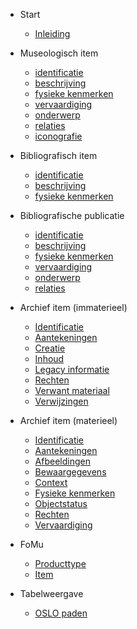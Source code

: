 <!-- docs/_sidebar.md -->

* Start
    * [Inleiding](/content/getting-started.md)

* Museologisch item
	* [identificatie](/content/modellen/CRM/MuseologicalItem/Identification.md)
	* [beschrijving](/content/modellen/CRM/MuseologicalItem/Description.md)
	* [fysieke kenmerken](/content/modellen/CRM/MuseologicalItem/Physical.md)
	* [vervaardiging](/content/modellen/CRM/MuseologicalItem/Existence.md)
	* [onderwerp](/content/modellen/CRM/MuseologicalItem/Subject.md)
	* [relaties](/content/modellen/CRM/MuseologicalItem/Relation.md)
	* [iconografie](/content/modellen/CRM/MuseologicalItem/Iconography.md)

* Bibliografisch item
	* [identificatie](/content/modellen/CRM/BibliographicalItem/Identification.md)
	* [beschrijving](/content/modellen/CRM/BibliographicalItem/Description.md)
	* [fysieke kenmerken](/content/modellen/CRM/BibliographicalItem/Physical.md)

* Bibliografische publicatie
	* [identificatie](/content/modellen/CRM/BibliographicalPublicationExpression/Identification.md)
	* [beschrijving](/content/modellen/CRM/BibliographicalPublicationExpression/Description.md)
	* [fysieke kenmerken](/content/modellen/CRM/BibliographicalPublicationExpression/Physical.md)
	* [vervaardiging](/content/modellen/CRM/BibliographicalPublicationExpression/Existence.md)
	* [onderwerp](/content/modellen/CRM/BibliographicalPublicationExpression/Subject.md)
	* [relaties](/content/modellen/CRM/BibliographicalPublicationExpression/Relation.md)

* Archief item (immaterieel)

	* [Identificatie](/content/modellen/ArchiefItemImmaterieel/Identificatie.md)
	* [Aantekeningen](/content/modellen/ArchiefItemImmaterieel/Aantekeningen.md)
	* [Creatie](/content/modellen/ArchiefItemImmaterieel/Creatie.md)
	* [Inhoud](/content/modellen/ArchiefItemImmaterieel/Inhoud.md)
	* [Legacy informatie](/content/modellen/ArchiefItemImmaterieel/LegacyInformatie.md)
	* [Rechten](/content/modellen/ArchiefItemImmaterieel/Rechten.md)
	* [Verwant materiaal](/content/modellen/ArchiefItemImmaterieel/VerwantMateriaal.md)
	* [Verwijzingen](/content/modellen/ArchiefItemImmaterieel/Verwijzingen.md)

* Archief item (materieel)

	* [Identificatie](/content/modellen/ArchiefItemMaterieel/Identificatie.md)
	* [Aantekeningen](/content/modellen/ArchiefItemMaterieel/Aantekeningen.md)
	* [Afbeeldingen](/content/modellen/ArchiefItemMaterieel/Afbeeldingen.md)
	* [Bewaargegevens](/content/modellen/ArchiefItemMaterieel/Bewaargegevens.md)
	* [Context](/content/modellen/ArchiefItemMaterieel/Context.md)
	* [Fysieke kenmerken](/content/modellen/ArchiefItemMaterieel/FysiekeKenmerken.md)
	* [Objectstatus](/content/modellen/ArchiefItemMaterieel/Objectstatus.md)
	* [Rechten](/content/modellen/ArchiefItemMaterieel/Rechten.md)
	* [Vervaardiging](/content/modellen/ArchiefItemMaterieel/Vervaardiging.md)

* FoMu
	* [Producttype](/content/modellen/CRM/ProductType.md)
	* [Item](/content/modellen/CRM/Item.md)

* Tabelweergave

    * [OSLO paden](/content/modellen/tabel.md)
